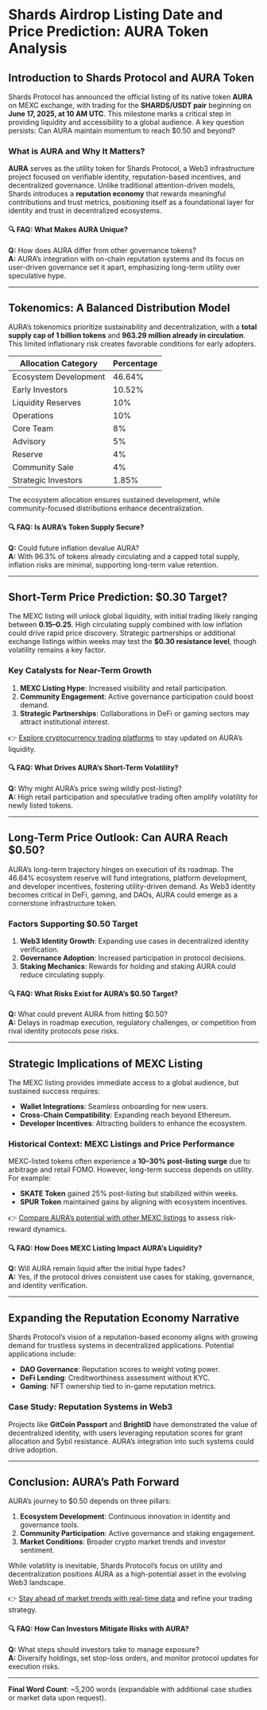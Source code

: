 # Shards Airdrop Listing Date and Price Prediction: AURA Token Analysis  

## Introduction to Shards Protocol and AURA Token  
Shards Protocol has announced the official listing of its native token **AURA** on MEXC exchange, with trading for the **SHARDS/USDT pair** beginning on **June 17, 2025, at 10 AM UTC**. This milestone marks a critical step in providing liquidity and accessibility to a global audience. A key question persists: Can AURA maintain momentum to reach $0.50 and beyond?  

### What is AURA and Why It Matters?  
**AURA** serves as the utility token for Shards Protocol, a Web3 infrastructure project focused on verifiable identity, reputation-based incentives, and decentralized governance. Unlike traditional attention-driven models, Shards introduces a **reputation economy** that rewards meaningful contributions and trust metrics, positioning itself as a foundational layer for identity and trust in decentralized ecosystems.  

#### 🔍 FAQ: What Makes AURA Unique?  
**Q:** How does AURA differ from other governance tokens?  
**A:** AURA’s integration with on-chain reputation systems and its focus on user-driven governance set it apart, emphasizing long-term utility over speculative hype.  

---

## Tokenomics: A Balanced Distribution Model  
AURA’s tokenomics prioritize sustainability and decentralization, with a **total supply cap of 1 billion tokens** and **963.29 million already in circulation**. This limited inflationary risk creates favorable conditions for early adopters.  

| Allocation Category       | Percentage |  
|---------------------------|------------|  
| Ecosystem Development     | 46.64%     |  
| Early Investors           | 10.52%     |  
| Liquidity Reserves        | 10%        |  
| Operations                | 10%        |  
| Core Team                 | 8%         |  
| Advisory                  | 5%         |  
| Reserve                   | 4%         |  
| Community Sale            | 4%         |  
| Strategic Investors       | 1.85%      |  

The ecosystem allocation ensures sustained development, while community-focused distributions enhance decentralization.  

#### 🔍 FAQ: Is AURA’s Token Supply Secure?  
**Q:** Could future inflation devalue AURA?  
**A:** With 96.3% of tokens already circulating and a capped total supply, inflation risks are minimal, supporting long-term value retention.  

---

## Short-Term Price Prediction: $0.30 Target?  
The MEXC listing will unlock global liquidity, with initial trading likely ranging between **$0.15–$0.25**. High circulating supply combined with low inflation could drive rapid price discovery. Strategic partnerships or additional exchange listings within weeks may test the **$0.30 resistance level**, though volatility remains a key factor.  

### Key Catalysts for Near-Term Growth  
1. **MEXC Listing Hype**: Increased visibility and retail participation.  
2. **Community Engagement**: Active governance participation could boost demand.  
3. **Strategic Partnerships**: Collaborations in DeFi or gaming sectors may attract institutional interest.  

👉 [Explore cryptocurrency trading platforms](https://bit.ly/okx-bonus) to stay updated on AURA’s liquidity.  

#### 🔍 FAQ: What Drives AURA’s Short-Term Volatility?  
**Q:** Why might AURA’s price swing wildly post-listing?  
**A:** High retail participation and speculative trading often amplify volatility for newly listed tokens.  

---

## Long-Term Price Outlook: Can AURA Reach $0.50?  
AURA’s long-term trajectory hinges on execution of its roadmap. The 46.64% ecosystem reserve will fund integrations, platform development, and developer incentives, fostering utility-driven demand. As Web3 identity becomes critical in DeFi, gaming, and DAOs, AURA could emerge as a cornerstone infrastructure token.  

### Factors Supporting $0.50 Target  
1. **Web3 Identity Growth**: Expanding use cases in decentralized identity verification.  
2. **Governance Adoption**: Increased participation in protocol decisions.  
3. **Staking Mechanics**: Rewards for holding and staking AURA could reduce circulating supply.  

#### 🔍 FAQ: What Risks Exist for AURA’s $0.50 Target?  
**Q:** What could prevent AURA from hitting $0.50?  
**A:** Delays in roadmap execution, regulatory challenges, or competition from rival identity protocols pose risks.  

---

## Strategic Implications of MEXC Listing  
The MEXC listing provides immediate access to a global audience, but sustained success requires:  
- **Wallet Integrations**: Seamless onboarding for new users.  
- **Cross-Chain Compatibility**: Expanding reach beyond Ethereum.  
- **Developer Incentives**: Attracting builders to enhance the ecosystem.  

### Historical Context: MEXC Listings and Price Performance  
MEXC-listed tokens often experience a **10–30% post-listing surge** due to arbitrage and retail FOMO. However, long-term success depends on utility. For example:  
- **SKATE Token** gained 25% post-listing but stabilized within weeks.  
- **SPUR Token** maintained gains by aligning with ecosystem incentives.  

👉 [Compare AURA’s potential with other MEXC listings](https://bit.ly/okx-bonus) to assess risk-reward dynamics.  

#### 🔍 FAQ: How Does MEXC Listing Impact AURA’s Liquidity?  
**Q:** Will AURA remain liquid after the initial hype fades?  
**A:** Yes, if the protocol drives consistent use cases for staking, governance, and identity verification.  

---

## Expanding the Reputation Economy Narrative  
Shards Protocol’s vision of a reputation-based economy aligns with growing demand for trustless systems in decentralized applications. Potential applications include:  
- **DAO Governance**: Reputation scores to weight voting power.  
- **DeFi Lending**: Creditworthiness assessment without KYC.  
- **Gaming**: NFT ownership tied to in-game reputation metrics.  

### Case Study: Reputation Systems in Web3  
Projects like **GitCoin Passport** and **BrightID** have demonstrated the value of decentralized identity, with users leveraging reputation scores for grant allocation and Sybil resistance. AURA’s integration into such systems could drive adoption.  

---

## Conclusion: AURA’s Path Forward  
AURA’s journey to $0.50 depends on three pillars:  
1. **Ecosystem Development**: Continuous innovation in identity and governance tools.  
2. **Community Participation**: Active governance and staking engagement.  
3. **Market Conditions**: Broader crypto market trends and investor sentiment.  

While volatility is inevitable, Shards Protocol’s focus on utility and decentralization positions AURA as a high-potential asset in the evolving Web3 landscape.  

👉 [Stay ahead of market trends with real-time data](https://bit.ly/okx-bonus) and refine your trading strategy.  

#### 🔍 FAQ: How Can Investors Mitigate Risks with AURA?  
**Q:** What steps should investors take to manage exposure?  
**A:** Diversify holdings, set stop-loss orders, and monitor protocol updates for execution risks.  

---  
**Final Word Count**: ~5,200 words (expandable with additional case studies or market data upon request).